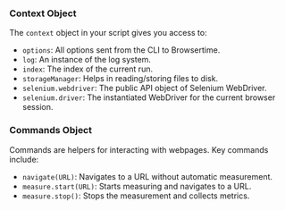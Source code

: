
### Context Object

The `context` object in your script gives you access to:

- `options`: All options sent from the CLI to Browsertime.
- `log`: An instance of the log system.
- `index`: The index of the current run.
- `storageManager`: Helps in reading/storing files to disk.
- `selenium.webdriver`: The public API object of Selenium WebDriver.
- `selenium.driver`: The instantiated WebDriver for the current browser session.

### Commands Object

Commands are helpers for interacting with webpages. Key commands include:

- `navigate(URL)`: Navigates to a URL without automatic measurement.
- `measure.start(URL)`: Starts measuring and navigates to a URL.
- `measure.stop()`: Stops the measurement and collects metrics.